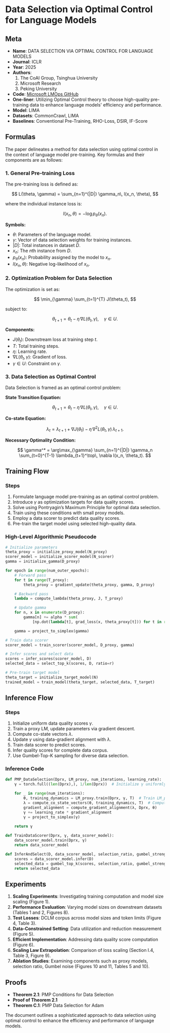# Data Selection via Optimal Control for Language Models

## Meta

* **Name**: DATA SELECTION VIA OPTIMAL CONTROL FOR LANGUAGE MODELS
* **Journal**: ICLR
* **Year**: 2025
* **Authors**: 
  1. The CoAI Group, Tsinghua University
  2. Microsoft Research
  3. Peking University
* **Code**: [Microsoft LMOps GitHub](https://github.com/microsoft/LMOps/tree/main/data_selection)
* **One-liner**: Utilizing Optimal Control theory to choose high-quality pre-training data to enhance language models' efficiency and performance.
* **Model**: LIMA
* **Datasets**: CommonCrawl, LIMA
* **Baselines**: Conventional Pre-Training, RHO-Loss, DSIR, IF-Score

## Formulas

The paper delineates a method for data selection using optimal control in the context of language model pre-training. Key formulas and their components are as follows:

### 1. General Pre-training Loss

The pre-training loss is defined as:

$$
L(\theta, \gamma) = \sum_{n=1}^{|D|} \gamma_n\, l(x_n, \theta),
$$

where the individual instance loss is:

$$
l(x_n, \theta) = -\log p_\theta(x_n).
$$

**Symbols:**

- $\theta$: Parameters of the language model.
- $\gamma$: Vector of data selection weights for training instances.
- $|D|$: Total instances in dataset $D$.
- $x_n$: The $n$th instance from $D$.
- $p_\theta(x_n)$: Probability assigned by the model to $x_n$.
- $l(x_n, \theta)$: Negative log-likelihood of $x_n$.

### 2. Optimization Problem for Data Selection

The optimization is set as:

$$
\min_{\gamma} \sum_{t=1}^{T} J(\theta_t),
$$

subject to:

$$
\theta_{t+1} = \theta_t - \eta\, \nabla L(\theta_t, \gamma), \quad \gamma \in U.
$$

**Components:**

- $J(\theta_t)$: Downstream loss at training step $t$.
- $T$: Total training steps.
- $\eta$: Learning rate.
- $\nabla L(\theta_t, \gamma)$: Gradient of loss.
- $\gamma \in U$: Constraint on $\gamma$.

### 3. Data Selection as Optimal Control

Data Selection is framed as an optimal control problem:

**State Transition Equation:**

$$
\theta_{t+1} = \theta_t - \eta\, \nabla L(\theta_t, \gamma), \quad \gamma \in U.
$$

**Co-state Equation:**

$$
\lambda_t = \lambda_{t+1} + \nabla J(\theta_t) - \eta\, \nabla^2 L(\theta_t, \gamma)\, \lambda_{t+1}.
$$

**Necessary Optimality Condition:**

$$
\gamma^* = \arg\max_{\gamma} \sum_{n=1}^{|D|} \gamma_n \sum_{t=0}^{T-1} \lambda_{t+1}^\top\, \nabla l(x_n, \theta_t).
$$

## Training Flow

### Steps

1. Formulate language model pre-training as an optimal control problem.
2. Introduce $\gamma$ as optimization targets for data quality scores.
3. Solve using Pontryagin’s Maximum Principle for optimal data selection.
4. Train using these conditions with small proxy models.
5. Employ a data scorer to predict data quality scores.
6. Pre-train the target model using selected high-quality data.

### High-Level Algorithmic Pseudocode

```python
# Initialize parameters
theta_proxy = initialize_proxy_model(N_proxy)
scorer_model = initialize_scorer_model(N_scorer)
gamma = initialize_gamma(D_proxy)

for epoch in range(num_outer_epochs):
    # Forward pass
    for t in range(T_proxy):
        theta_proxy = gradient_update(theta_proxy, gamma, D_proxy)

    # Backward pass
    lambda = compute_lambda(theta_proxy, J, T_proxy)

    # Update gamma
    for n, x in enumerate(D_proxy):
        gamma[n] += alpha * sum(
            [np.dot(lambda[t], grad_loss(x, theta_proxy[t])) for t in range(T_proxy)])

    gamma = project_to_simplex(gamma)

# Train data scorer
scorer_model = train_scorer(scorer_model, D_proxy, gamma)

# Infer scores and select data
scores = infer_scores(scorer_model, D)
selected_data = select_top_k(scores, D, ratio=r)

# Pre-train target model
theta_target = initialize_target_model(N)
trained_model = train_model(theta_target, selected_data, T_target)
```

## Inference Flow

### Steps

1. Initialize uniform data quality scores $\gamma$.
2. Train a proxy LM, update parameters via gradient descent.
3. Compute co-state vectors $\lambda$.
4. Update $\gamma$ using data-gradient alignment with $\lambda$.
5. Train data scorer to predict scores.
6. Infer quality scores for complete data corpus.
7. Use Gumbel-Top-K sampling for diverse data selection.

### Inference Code

```python
def PMP_DataSelection(Dprx, LM_proxy, num_iterations, learning_rate):
    γ = torch.full((len(Dprx),), 1/len(Dprx))  # Initialize γ uniformly
    
    for _ in range(num_iterations):
        θ, training_dynamics = LM_proxy.train(Dprx, γ, T)  # Train LM_proxy
        λ = compute_co_state_vectors(θ, training_dynamics, T)  # Compute λ
        gradient_alignment = compute_gradient_alignment(λ, Dprx, θ)
        γ += learning_rate * gradient_alignment
        γ = project_to_simplex(γ)
    
    return γ

def TrainDataScorer(Dprx, γ, data_scorer_model):
    data_scorer_model.train(Dprx, γ)
    return data_scorer_model

def InferAndSelect(D, data_scorer_model, selection_ratio, gumbel_strength):
    scores = data_scorer_model.infer(D)
    selected_data = gumbel_top_k(scores, selection_ratio, gumbel_strength)
    return selected_data
```

## Experiments

1. **Scaling Experiments**: Investigating training computation and model size scaling (Figure 1).
2. **Performance Evaluation**: Varying model sizes on downstream datasets (Tables 1 and 2, Figures 8).
3. **Test Losses**: DCLM corpus across model sizes and token limits (Figure 4, Table 3).
4. **Data-Constrained Setting**: Data utilization and reduction measurement (Figure 5).
5. **Efficient Implementation**: Addressing data quality score computation (Figure 6).
6. **Scaling Law Extrapolation**: Comparison of loss scaling (Section I.4, Table 3, Figure 9).
7. **Ablation Studies**: Examining components such as proxy models, selection ratio, Gumbel noise (Figures 10 and 11, Tables 5 and 10).

## Proofs

- **Theorem 2.1**: PMP Conditions for Data Selection
- **Proof of Theorem 2.1**
- **Theorem C.1**: PMP Data Selection for Adam

The document outlines a sophisticated approach to data selection using optimal control to enhance the efficiency and performance of language models.